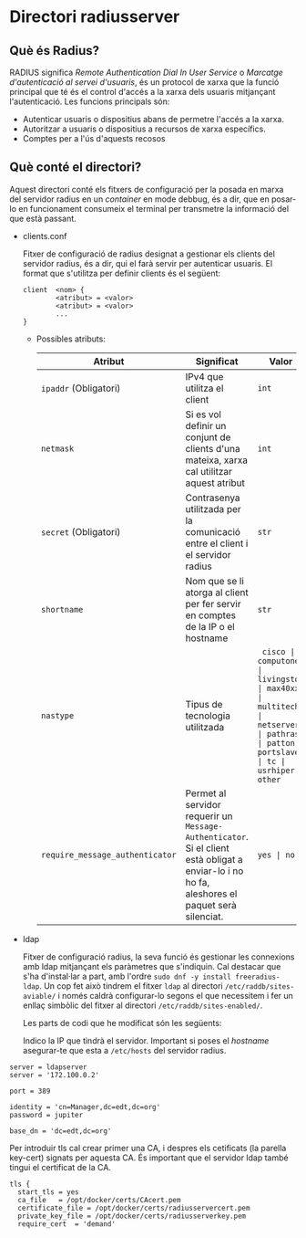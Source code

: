 # Directori radiusserver

## Què és Radius?

RADIUS significa *Remote Authentication Dial In User Service* o *Marcatge d'autenticació al servei d'usuaris*, és un protocol de xarxa que la funció principal que té és el control d'accés a la xarxa dels usuaris mitjançant l'autenticació. Les funcions principals són:

+ Autenticar usuaris o dispositius abans de permetre l'accés a la xarxa.
+ Autoritzar a usuaris o dispositius a recursos de xarxa específics.
+ Comptes per a l'ús d'aquests recosos

## Què conté el directori?

Aquest directori conté els fitxers de configuració per la posada en marxa del servidor radius en un *container* en mode debbug, és a dir, que en posar-lo en funcionament consumeix el terminal per transmetre la informació del que està passant.

+ clients.conf

    Fitxer de configuració de radius designat a gestionar els clients del servidor radius, és a dir, qui el farà servir per autenticar usuaris. El format que s'utilitza per definir clients és el següent:
    ```
    client  <nom> {
            <atribut> = <valor>
            <atribut> = <valor>
            ...
    }
    ```
  + Possibles atributs:

    | Atribut | Significat | Valor   |
    |---|---------|---|
    | `ipaddr` (Obligatori) | IPv4 que utilitza el client | `int`   |
    | `netmask` | Si es vol definir un conjunt de clients d'una mateixa, xarxa cal utilitzar aquest atribut | `int`   |
    | `secret` (Obligatori)  | Contrasenya utilitzada per la comunicació entre el client i el servidor radius | `str`   |
    | `shortname`  | Nom que se li atorga al client per fer servir en comptes de la IP o el hostname | `str`   |
    | `nastype` | Tipus de tecnologia utilitzada | <code> cisco &#124; computone &#124; livingston &#124; max40xx &#124; multitech &#124; netserver &#124; pathras &#124; patton &#124; portslave &#124; tc &#124; usrhiper &#124; other </code> |
    | `require_message_authenticator` | Permet al servidor requerir un `Message-Authenticator`. Si el client està obligat a enviar-lo i no ho fa, aleshores el paquet serà silenciat.  | <code>yes &#124; no </code>   |

+ ldap

  Fitxer de configuració radius, la seva funció és gestionar les connexions amb ldap mitjançant els paràmetres que s'indiquin. Cal destacar que s'ha d'instal·lar a part, amb l'ordre `sudo dnf -y install freeradius-ldap`. Un cop fet això tindrem el fitxer `ldap` al directori `/etc/raddb/sites-aviable/` i només caldrà configurar-lo segons el que necessitem i fer un enllaç simbòlic del fitxer al directori `/etc/raddb/sites-enabled/`.

  Les parts de codi que he modificat són les següents:

  Indico la IP que tindrà el servidor. Important si poses el *hostname* asegurar-te que esta a `/etc/hosts` del servidor radius.

 ```
 server = ldapserver
 server = '172.100.0.2'

 port = 389

 identity = 'cn=Manager,dc=edt,dc=org'
 password = jupiter

 base_dn = 'dc=edt,dc=org'
```

Per introduir tls cal crear primer una CA, i despres els cetificats (la parella key-cert) signats per aquesta CA. És important que el servidor ldap també tingui el certificat de la CA.

```
tls {
  start_tls = yes
  ca_file	= /opt/docker/certs/CAcert.pem
  certificate_file = /opt/docker/certs/radiusservercert.pem
  private_key_file = /opt/docker/certs/radiusserverkey.pem
  require_cert	= 'demand'
```